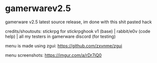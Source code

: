 # gamerwarev2.5
gamerware v2.5 latest source release,
im done with this shit pasted hack 

credits/shoutouts: 
stickrpg for stickrpghook v1 (base) |
rabbit/e0v (code help) |
all my testers in gamerware discord (for testing)

menu is made using zgui: https://github.com/zxvnme/zgui

menu screenshots: https://imgur.com/a/rDr7iQ0

